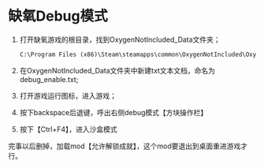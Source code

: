 # 缺氧Debug模式

1. 打开缺氧游戏的根目录，找到OxygenNotIncluded_Data文件夹；

   ```txt
   C:\Program Files (x86)\Steam\steamapps\common\OxygenNotIncluded\OxygenNotIncluded_Data
   ```

2. 在OxygenNotIncluded_Data文件夹中新建txt文本文档，命名为debug_enable.txt;
3. 打开游戏运行图标，进入游戏；
4. 按下backspace后退键，呼出右侧debug模式【方块操作栏】
5. 按下【Ctrl+F4】，进入沙盒模式

完事以后删掉，加载mod【允许解锁成就】，这个mod要退出到桌面重进游戏才行。

